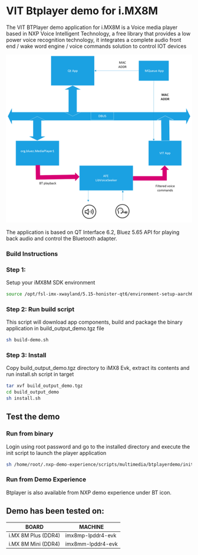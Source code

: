 # VIT Btplayer demo for  i.MX8M

The VIT BTPlayer demo application for i.MX8M is a Voice media player based in NXP Voice Intelligent Technology, a free library that provides a low power voice recognition technology, it integrates a complete audio front end / wake word engine / voice commands solution to control IOT devices

![alt text for screen readers](app/rsc/VITMediaplayer.png "VIT Media Player")

The application is based on QT Interface 6.2, Bluez 5.65 API for playing back audio and control the Bluetooth adapter.

### Build Instructions


### Step 1:
Setup your iMX8M SDK environment
```bash
source /opt/fsl-imx-xwayland/5.15-honister-qt6/environment-setup-aarch64-poky-linux
```

### Step 2: Run build script
This script will download app components, build and package the binary application in build_output_demo.tgz file
```bash
sh build-demo.sh
```

### Step 3: Install 
Copy build_output_demo.tgz directory to iMX8 Evk, extract its contents and run install.sh script in target
```bash
tar xvf build_output_demo.tgz
cd build_output_demo
sh install.sh

```

## Test the demo

### Run from binary
Login using root password and go to the installed directory and execute the init script to launch the player application
```bash
sh /home/root/.nxp-demo-experience/scripts/multimedia/btplayerdemo/init.sh
```

### Run from Demo Experience
Btplayer is also available from NXP demo experience under BT icon.


## Demo has been tested on:

| BOARD               | MACHINE           |
| ------------------- | ----------------- |
| i.MX 8M Plus (DDR4) | imx8mp-lpddr4-evk |
| i.MX 8M Mini (DDR4) | imx8mm-lpddr4-evk |

